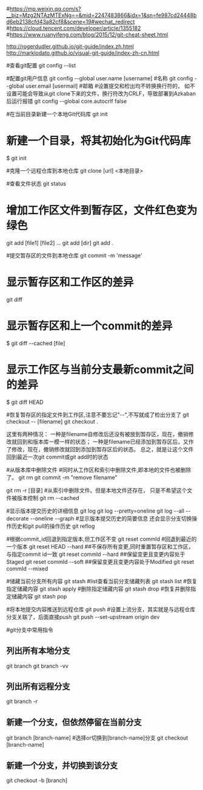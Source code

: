 #https://mp.weixin.qq.com/s?__biz=Mzg2NTAzMTExNg==&mid=2247483866&idx=1&sn=fe987cd24448bd6eb2138cfd43a82cf8&scene=19#wechat_redirect
#https://cloud.tencent.com/developer/article/1355182
#https://www.ruanyifeng.com/blog/2015/12/git-cheat-sheet.html

http://rogerdudler.github.io/git-guide/index.zh.html
http://marklodato.github.io/visual-git-guide/index-zh-cn.html

#查看git配置
git config --list

#配置git用户信息
git config --global user.name  [username]  #名称
git config --global user.email [usermail]  #邮箱
#设置提交和检出均不转换换行符的， 如不设置可能会导致从git clone下来的文件，换行符改为CRLF，导致部署到Azkaban后运行报错
git config --global core.autocrlf false

#在当前目录新建一个本地Git代码库
git init
# 新建一个目录，将其初始化为Git代码库
$ git init <project-name>

#克隆一个远程仓库到本地仓库
git clone [url] <本地目录>

#查看文件状态
git status <filename>

# 增加工作区文件到暂存区，文件红色变为绿色
git add [file1] [file2] ...
git add [dir]
git add .

#提交暂存区的文件到本地仓库
git commit -m 'message'

# 显示暂存区和工作区的差异
git diff
# 显示暂存区和上一个commit的差异
$ git diff --cached [file]
# 显示工作区与当前分支最新commit之间的差异
$ git diff HEAD

#恢复暂存区的指定文件到工作区,注意不要忘记"--",不写就成了检出分支了
git checkout -- [filename]
git checkout .

这里有两种情况：
一种是filename自修改后还没有被放到暂存区，现在，撤销修改就回到和版本库一模一样的状态；
一种是filename已经添加到暂存区后，又作了修改，现在，撤销修改就回到添加到暂存区后的状态。
总之，就是让这个文件回到最近一次git commit或git add时的状态

#从版本库中删除文件
#同时从工作区和索引中删除文件,即本地的文件也被删除了。
git rm  <filename>
git commit -m "remove filename"

git rm -r  [目录]
#从索引中删除文件。但是本地文件还存在， 只是不希望这个文件被版本控制
git rm --cached



#显示版本提交历史的详细信息
git log
git log --pretty=oneline
git log --all --decorate --oneline --graph
#显示版本提交历史的简要信息 还会显示分支切换操作历史和git pull的操作历史
git reflog

#根据commit_id回退到指定版本,但工作区不变
git reset commId
#回退到最近的一个版本
git reset HEAD --hard 
##不保存所有变更,同时重置暂存区和工作区，与指定commit id一致
git reset commId --hard
##保留变更且变更内容处于Staged
git reset commId --soft
##保留变更且变更内容处于Modified
git reset commId --mixed

#储藏当前分支所有内容
git stash
#list查看当前分支储藏列表
git stash list
#恢复指定储藏内容
git stash apply
#删除指定储藏内容
git stash drop
#恢复并删除指定储藏内容
git stash pop

#将本地提交内容推送到远程仓库
git push
#设置上流分支，其实就是与远程仓库分支关联了，后面直接push
git push --set-upstream origin dev

#git分支中常用指令
## 列出所有本地分支
git branch
git branch -vv
##  列出所有远程分支
git branch -r
##  新建一个分支，但依然停留在当前分支
git branch [branch-name]
#选择or切换到[branch-name]分支
git checkout [branch-name]
## 新建一个分支，并切换到该分支
git checkout -b [branch] <template>   
git checkout -b [branch] <origin> <template>
#拉取远程分支并创建本地分支
git checkout -b 本地分支名 origin/远程分支名
## 合并指定分支的变更到当前分支
$ git merge [branch]
## 删除分支
$ git branch -d [branch-name]
## 删除远程分支
$ git push origin --delete [branch-name]
$ git branch -dr [remote/branch]

##
#下载远程仓库的所有变动, 根据需要合并指定分区
git fetch <remote>
#只想取回特定分支的更新,需要手动切换到该本地分支
git fetch <远程主机名> <分支名>
git fetch origin master #下载远程 origin 主机的master 分支
#拉取远程分支并创建本地分支,需要手动切换到该本地分支
git fetch origin 远程分支名x:本地分支名x


#下载远程分支最新内容并自动与本地分支合并 git fetch + git merge
get pull <remote> <branch>
git pull <远程主机名> <远程分支名>:<本地分支名>

#重新排列commit
git rebase [branch-name]
git add .
git rebase --continue

## git标签管理
#版本打一个新标签 tag，tag就是一个让人容易记住的有意义的名字，它跟某个commit绑在一起,如果没有带commit id，默认标签是打在最新提交的commit上的
git tag v0.9 <commit id>
#查看标签
git tag
git show v0.9
#推送一个本地标签到远程仓库
git push origin <tagname>
#推送全部未推送过的本地标签到远程仓库
git push origin --tags
#删除一个本地标签
git tag -d <tagname>
#删除一个远程标签
git push origin :refs/tags/<tagname>

#远程代码强行覆盖本地代码
git fetch --all
git reset --hard origin/master
git pull

#git 文件的四种状态
Untracked: 未跟踪, 此文件在文件夹中, 但并没有加入到git库, 不参与版本控制. 通过git add 状态变为Staged.
Unmodify: 文件已经入库, 未修改, 即版本库中的文件快照内容与文件夹中完全一致. 这种类型的文件有两种去处, 如果它被修改, 而变为Modified. 如果使用git rm移出版本库, 则成为Untracked文件
Modified: 文件已修改, 仅仅是修改, 并没有进行其他的操作. 这个文件也有两个去处, 通过git add可进入暂存staged状态, 使用git checkout 则丢弃修改过, 返回到unmodify状态, 这个git checkout即从库中取出文件, 覆盖当前修改 !
Staged: 暂存状态. 执行git commit则将修改同步到库中, 这时库中的文件和本地文件又变为一致, 文件为Unmodify状态. 执行git reset HEAD filename取消暂存, 文件状态为Modified

#Git本地有三个工作区域：
工作目录（Working Directory）
暂存区(Stage/Index)
资源库(Repository或Git Directory)
如果在加上远程的git仓库(Remote Directory)就可以分为四个工作区域

